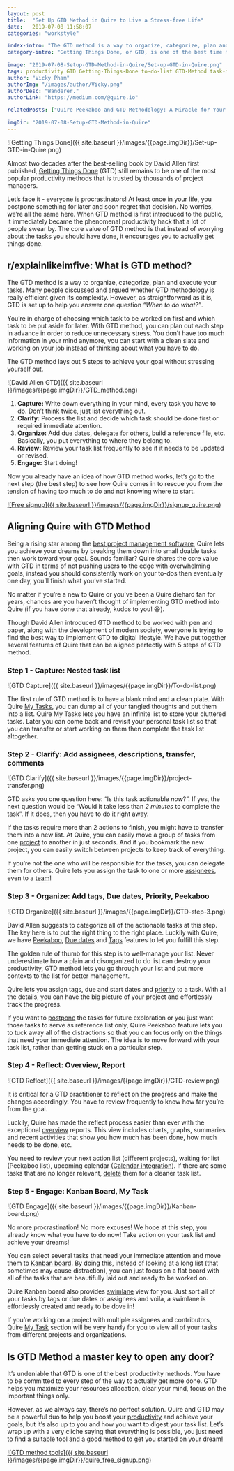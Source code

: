 ```yaml
---
layout: post
title:  "Set Up GTD Method in Quire to Live a Stress-free Life"
date:   2019-07-08 11:58:07
categories: "workstyle"

index-intro: "The GTD method is a way to organize, categorize, plan and execute your tasks. Many people discussed and argued whether GTD methodology is really efficient given its complexity. However, as straightforward as it is, GTD is set up to help you answer one question “When to do what?”. In this post, we're going to introduce how to set up GTD Method in Quire for you to live a stress-free life."
category-intro: "Getting Things Done, or GTD, is one of the best time management methods that boost your productivity! This post will introduce you how to set up GTD with a project management tool."

image: "2019-07-08-Setup-GTD-Method-in-Quire/Set-up-GTD-in-Quire.png"
tags: productivity GTD Getting-Things-Done to-do-list GTD-Method task-management
author: "Vicky Pham"
authorImg: "/images/author/Vicky.png"
authorDesc: "Wanderer."
authorLink: "https://medium.com/@quire.io"

relatedPosts: ["Quire Peekaboo and GTD Methodology: A Miracle for Your Productivity Hack", "3 Reasons to Be and Stay Lazy", "Top 3 Productivity Tips With Online To Do List Software"]

imgDir: "2019-07-08-Setup-GTD-Method-in-Quire"
---
```



![Getting Things Done]({{ site.baseurl }}/images/{{page.imgDir}}/Set-up-GTD-in-Quire.png)

Almost two decades after the best-selling book by David Allen first published, [Getting Things Done](https://gettingthingsdone.com/) (GTD) still remains to be one of the most popular productivity methods that is trusted by thousands of project managers. 

Let’s face it - everyone is procrastinators! At least once in your life, you postpone something for later and soon regret that decision. No worries, we’re all the same here. When GTD method is first introduced to the public, it immediately became the phenomenal productivity hack that a lot of people swear by. The core value of GTD method is that instead of worrying about the tasks you should have done, it encourages you to actually get things done.

## r/explainlikeimfive: What is GTD method?

The GTD method is a way to organize, categorize, plan and execute your tasks. Many people discussed and argued whether GTD methodology is really efficient given its complexity. However, as straightforward as it is, GTD is set up to help you answer one question *“When to do what?”*. 

You’re in charge of choosing which task to be worked on first and which task to be put aside for later. With GTD method, you can plan out each step in advance in order to reduce unnecessary stress. You don’t have too much information in your mind anymore, you can start with a clean slate and working on your job instead of thinking about what you have to do.

The GTD method lays out 5 steps to achieve your goal without stressing yourself out. 

![David Allen GTD]({{ site.baseurl }}/images/{{page.imgDir}}/GTD_method.png)

1. **Capture:** Write down everything in your mind, every task you have to do. Don’t think twice, just list everything out.
2. **Clarify:** Process the list and decide which task should be done first or required immediate attention.
3. **Organize:** Add due dates, delegate for others, build a reference file, etc. Basically, you put everything to where they belong to.
4. **Review:** Review your task list frequently to see if it needs to be updated or revised.
5. **Engage:** Start doing!

Now you already have an idea of how GTD method works, let’s go to the next step (the best step) to see how Quire comes in to rescue you from the tension of having too much to do and not knowing where to start. 

[![Free signup]({{ site.baseurl }}/images/{{page.imgDir}}/signup_quire.png)](https://bit.ly/3csOCXf)

## Aligning Quire with GTD Method

Being a rising star among the [best project management software](https://quire.io/compare/best-project-management-software-reviews-comparisons), Quire lets you achieve your dreams by breaking them down into small doable tasks then work toward your goal. Sounds familiar? Quire shares the core value with GTD in terms of not pushing users to the edge with overwhelming goals, instead you should consistently work on your to-dos then eventually one day, you’ll finish what you’ve started.

No matter if you’re a new to Quire or you’ve been a Quire diehard fan for years, chances are you haven’t thought of implementing GTD method into Quire (if you have done that already, kudos to you! 😆). 

Though David Allen introduced GTD method to be worked with pen and paper, along with the development of modern society, everyone is trying to find the best way to implement GTD to digital lifestyle. We have put together several features of Quire that can be aligned perfectly with 5 steps of GTD method. 

### Step 1 - Capture: Nested task list 

![GTD Capture]({{ site.baseurl }}/images/{{page.imgDir}}/To-do-list.png)

The first rule of GTD method is to have a blank mind and a clean plate. With Quire [My Tasks](https://quire.io/blog/p/Introduce-Quire-New-My-Tasks.html), you can dump all of your tangled thoughts and put them into a list. Quire My Tasks lets you have an infinite list to store your cluttered tasks. Later you can come back and revisit your personal task list so that you can transfer or start working on them then complete the task list altogether.

### Step 2 - Clarify: Add assignees, descriptions, transfer, comments 

![GTD Clarify]({{ site.baseurl }}/images/{{page.imgDir}}/project-transfer.png)

GTD asks you one question here: “Is this task actionable _now_?”. If yes, the next question would be “Would it take less than _2 minutes_ to complete the task”. If it does, then you have to do it right away. 

If the tasks require more than 2 actions to finish, you might have to transfer them into a new list. At Quire, you can easily move a group of tasks from one [project](https://quire.io/blog/p/Template-for-Your-Projects-and-Tasks.html) to another in just seconds. And if you bookmark the new project, you can easily switch between projects to keep track of everything.

If you’re not the one who will be responsible for the tasks, you can delegate them for others. Quire lets you assign the task to one or more [assignees](https://quire.io/w/Getting_Started_with_Quire/3/Assign_a_task_to_...), even to a [team](https://quire.io/blog/p/I-Dont-Really-Know-Them,-But-I-Need-Their-Help.html)! 

### Step 3 - Organize: Add tags, Due dates, Priority, Peekaboo

![GTD Organize]({{ site.baseurl }}/images/{{page.imgDir}}/GTD-step-3.png)

David Allen suggests to categorize all of the actionable tasks at this step. The key here is to put the right thing to the right place. Luckily with Quire, we have [Peekaboo](https://quire.io/w/Getting_Started_with_Quire/191/Peekaboo_a_task), [Due dates](https://quire.io/w/Getting_Started_with_Quire/29/Set_due_date_and_...) and [Tags](https://quire.io/w/Getting_Started_with_Quire/7/Add_edit_or_delet...) features to let you fulfill this step. 

The golden rule of thumb for this step is to well-manage your list. Never underestimate how a plain and disorganized to do list can destroy your productivity, GTD method lets you go through your list and put more contexts to the list for better management. 

Quire lets you assign tags, due and start dates and [priority](https://quire.io/w/Getting_Started_with_Quire/70/Set_priority) to a task. With all the details, you can have the big picture of your project and effortlessly track the progress.

If you want to [postpone](https://quire.io/blog/p/Quire-Peekaboo-and-GTD-Methodology.html) the tasks for future exploration or you just want those tasks to serve as reference list only, Quire Peekaboo feature lets you to tuck away all of the distractions so that you can focus only on the things that need your immediate attention. The idea is to move forward with your task list, rather than getting stuck on a particular step.

### Step 4 - Reflect: Overview, Report

![GTD Reflect]({{ site.baseurl }}/images/{{page.imgDir}}/GTD-review.png)


It is critical for a GTD practitioner to reflect on the progress and make the changes accordingly. You have to review frequently to know how far you’re from the goal.

Luckily, Quire has made the reflect process easier than ever with the exceptional [overview](https://quire.io/w/Getting_Started_with_Quire/14/Track_your_progress) reports. This view includes charts, graphs, summaries and recent activities that show you how much has been done, how much needs to be done, etc.

You need to review your next action list (different projects), waiting for list (Peekaboo list), upcoming calendar ([Calendar integration](https://quire.io/w/Getting_Started_with_Quire/128/Sync_to_iCal_Outl...)). If there are some tasks that are no longer relevant, [delete](https://quire.io/w/Getting_Started_with_Quire/92/Delete_a_task) them for a cleaner task list.

### Step 5 - Engage: Kanban Board, My Task 

![GTD Engage]({{ site.baseurl }}/images/{{page.imgDir}}/Kanban-board.png)

No more procrastination! No more excuses! We hope at this step, you already know what you have to do now! Take action on your task list and achieve your dreams! 

You can select several tasks that need your immediate attention and move them to [Kanban board](https://quire.io/w/Getting_Started_with_Quire/198/What_you_can_do_w...). By doing this, instead of looking at a long list (that sometimes may cause distraction), you can just focus on a flat board with all of the tasks that are beautifully laid out and ready to be worked on. 

Quire Kanban board also provides [swimlane](https://quire.io/blog/p/To-Do-List-and-Kanban-What-Project-Management-Did-Wrong.html) view for you. Just sort all of your tasks by tags or due dates or assignees and voila, a swimlane is effortlessly created and ready to be dove in! 

If you’re working on a project with multiple assignees and contributors, Quire [My Task](https://quire.io/w/Getting_Started_with_Quire/41/View_all_my_tasks) section will be very handy for you to view all of your tasks from different projects and organizations. 

## Is GTD Method a master key to open any door? 

It’s undeniable that GTD is one of the best productivity methods. You have to be committed to every step of the way to actually get more done. GTD helps you maximize your resources allocation, clear your mind, focus on the important things only. 

However, as we always say, there’s no perfect solution. Quire and GTD may be a powerful duo to help you boost your [productivity](https://quire.io) and achieve your goals, but it’s also up to you and how you want to digest your task list. Let’s wrap up with a very cliche saying that everything is possible, you just need to find a suitable tool and a good method to get you started on your dream! 

[![GTD method tools]({{ site.baseurl }}/images/{{page.imgDir}}/quire_free_signup.png)](https://bit.ly/3csOCXf)



[jekyll]:      http://jekyllrb.com
[jekyll-gh]:   https://github.com/jekyll/jekyll
[jekyll-help]: https://github.com/jekyll/jekyll-help
